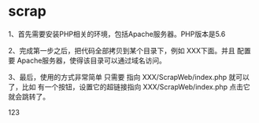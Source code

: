 # scrap

1、首先需要安装PHP相关的环境，包括Apache服务器。PHP版本是5.6

2、完成第一步之后，把代码全部拷贝到某个目录下，例如 XXX下面。并且 配置要 Apache服务器，使得该目录可以通过域名访问。

3、最后，使用的方式非常简单 只需要 指向 XXX/ScrapWeb/index.php 就可以了，比如 有一个按钮，设置它的超链接指向 XXX/ScrapWeb/index.php 点击它就会跳转了。

123
